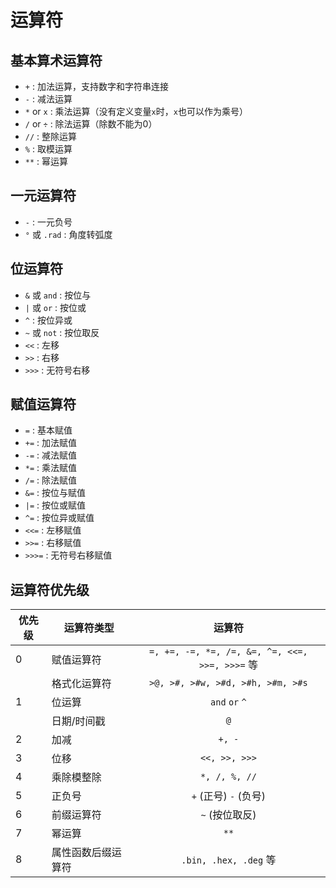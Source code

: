 # 运算符

## 基本算术运算符
- `+` : 加法运算，支持数字和字符串连接
- `-` : 减法运算
- `*` or `x` : 乘法运算（没有定义变量`x`时，`x`也可以作为乘号）
- `/` or `÷` : 除法运算（除数不能为0）
- `//` : 整除运算
- `%` : 取模运算
- `**` : 幂运算

## 一元运算符
- `-` : 一元负号
- `°` 或 `.rad` : 角度转弧度

## 位运算符
- `&` 或 `and` : 按位与
- `|` 或 `or` : 按位或
- `^` : 按位异或
- `~` 或 `not` : 按位取反
- `<<` : 左移
- `>>` : 右移
- `>>>` : 无符号右移

## 赋值运算符
- `=` : 基本赋值
- `+=` : 加法赋值
- `-=` : 减法赋值
- `*=` : 乘法赋值
- `/=` : 除法赋值
- `&=` : 按位与赋值
- `|=` : 按位或赋值
- `^=` : 按位异或赋值
- `<<=` : 左移赋值
- `>>=` : 右移赋值
- `>>>=` : 无符号右移赋值



## 运算符优先级
| 优先级 | 运算符类型     |                      运算符                      |
| --- | --------- | :-------------------------------------------: |
| 0   | 赋值运算符     | `=, +=, -=, *=, /=, &=, ^=, <<=, >>=, >>>=` 等 |
|     | 格式化运算符    |       `>@, >#, >#w, >#d, >#h, >#m, >#s`       |
| 1   | 位运算       |              `and`   `or`   `^`               |
|     | 日期/时间戳    |                      `@`                      |
| 2   | 加减        |                    `+, -`                     |
| 3   | 位移        |                 `<<, >>, >>>`                 |
| 4   | 乘除模整除     |                 `*, /, %, //`                 |
| 5   | 正负号       |           `+` (正号)        `-` (负号)            |
| 6   | 前缀运算符     |                  `~` (按位取反)                   |
| 7   | 幂运算       |                     `**`                      |
| 8   | 属性函数后缀运算符 |             `.bin, .hex, .deg` 等              |

